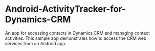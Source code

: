 Android-ActivityTracker-for-Dynamics-CRM
========================================

An app for accessing contacts in Dynamics CRM and managing contact activities. This sample app demonstrates how to access the CRM web services from an Android app.
